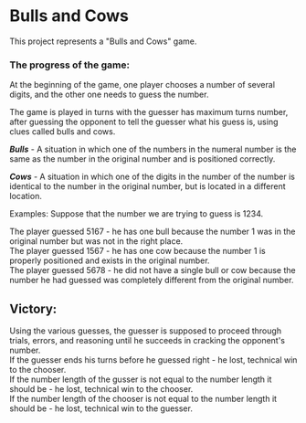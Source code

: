 # Bulls and Cows

This project represents a "Bulls and Cows" game.

### The progress of the game:

At the beginning of the game, one player chooses a number of several digits, and the other one needs to guess the number.

The game is played in turns with the guesser has maximum turns number, after guessing the opponent to tell the guesser what his guess is, using clues called bulls and cows.

***Bulls*** - A situation in which one of the numbers in the numeral number is the same as the number in the original number and is positioned correctly.

***Cows*** - A situation in which one of the digits in the number of the number is identical to the number in the original number, but is located in a different location.

Examples: Suppose that the number we are trying to guess is 1234.

The player guessed 5167 - he has one bull because the number 1 was in the original number but was not in the right place. \
The player guessed 1567 - he has one cow because the number 1 is properly positioned and exists in the original number. \
The player guessed 5678 - he did not have a single bull or cow because the number he had guessed was completely different from the original number.

## Victory:
Using the various guesses, the guesser is supposed to proceed through trials, errors, and reasoning until he succeeds in cracking the opponent's number. \
If the guesser ends his turns before he guessed right - he lost, technical win to the chooser. \
If the number length of the gusser is not equal to the number length it should be - he lost, technical win to the chooser. \
If the number length of the chooser is not equal to the number length it should be - he lost, technical win to the guesser.


